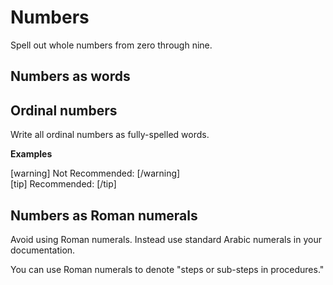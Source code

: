 # Numbers

Spell out whole numbers from zero through nine.

## Numbers as words

## Ordinal numbers

Write all ordinal numbers as fully-spelled words.

**Examples**  

[warning] Not Recommended:  [/warning]  
[tip] Recommended:  [/tip]  

## Numbers as Roman numerals

Avoid using Roman numerals. Instead use standard Arabic numerals in your documentation.

You can use Roman numerals to denote "steps or sub-steps in procedures."
